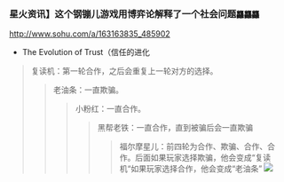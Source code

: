 ### 星火资讯】这个钢镚儿游戏用博弈论解释了一个社会问题`龘龘龘`
http://www.sohu.com/a/163163835_485902
- The Evolution of Trust（信任的进化
>复读机：第一轮合作，之后会重复上一轮对方的选择。
>>老油条：一直欺骗。
>>>小粉红：一直合作。
>>>>黑帮老铁：一直合作，直到被骗后会一直欺骗
>>>>>福尔摩星儿：前四轮为合作、欺骗、合作、合作。后面如果玩家选择欺骗，他会变成“复读机“如果玩家选择合作，他会变成“老油条”
![](http://img.mp.itc.cn/upload/20170808/dea6ec8535d143caaffd82096934d5fa_th.jpg)